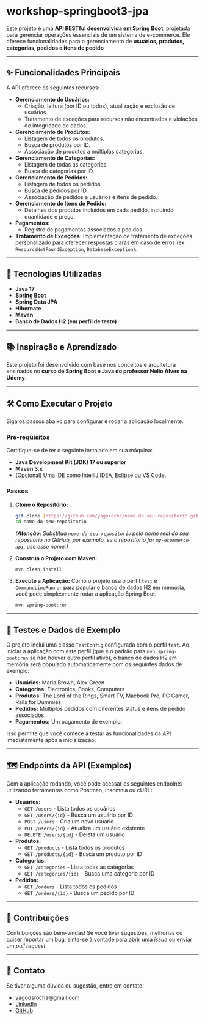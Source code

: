# workshop-springboot3-jpa

Este projeto é uma **API RESTful desenvolvida em Spring Boot**, projetada para gerenciar operações essenciais de um sistema de e-commerce. Ele oferece funcionalidades para o gerenciamento de **usuários, produtos, categorias, pedidos e itens de pedido**

---

## ✨ Funcionalidades Principais

A API oferece os seguintes recursos:

* **Gerenciamento de Usuários:**
    * Criação, leitura (por ID ou todos), atualização e exclusão de usuários.
    * Tratamento de exceções para recursos não encontrados e violações de integridade de dados.
* **Gerenciamento de Produtos:**
    * Listagem de todos os produtos.
    * Busca de produtos por ID.
    * Associação de produtos a múltiplas categorias.
* **Gerenciamento de Categorias:**
    * Listagem de todas as categorias.
    * Busca de categorias por ID.
* **Gerenciamento de Pedidos:**
    * Listagem de todos os pedidos.
    * Busca de pedidos por ID.
    * Associação de pedidos a usuários e itens de pedido.
* **Gerenciamento de Itens de Pedido:**
    * Detalhes dos produtos incluídos em cada pedido, incluindo quantidade e preço.
* **Pagamentos:**
    * Registro de pagamentos associados a pedidos.
* **Tratamento de Exceções:** Implementação de tratamento de exceções personalizado para oferecer respostas claras em caso de erros (ex: `ResourceNotFoundException`, `DatabaseException`).

---

## 🚀 Tecnologias Utilizadas

* **Java 17** 
* **Spring Boot** 
* **Spring Data JPA** 
* **Hibernate** 
* **Maven** 
* **Banco de Dados H2 (em perfil de teste)** 

---

## 📚 Inspiração e Aprendizado

Este projeto foi desenvolvido com base nos conceitos e arquitetura ensinados no **curso de Spring Boot e Java do professor Nélio Alves na Udemy**.

---

## 🛠️ Como Executar o Projeto

Siga os passos abaixo para configurar e rodar a aplicação localmente:

### Pré-requisitos

Certifique-se de ter o seguinte instalado em sua máquina:

* **Java Development Kit (JDK) 17 ou superior**
* **Maven 3.x**
* (Opcional) Uma IDE como IntelliJ IDEA, Eclipse ou VS Code.

### Passos

1.  **Clone o Repositório:**
    ```bash
    git clone [https://github.com/yagorocha/nome-do-seu-repositorio.git](https://github.com/yagorocha/nome-do-seu-repositorio.git)
    cd nome-do-seu-repositorio
    ```
    *(**Atenção:** Substitua `nome-do-seu-repositorio` pelo nome real do seu repositório no GitHub, por exemplo, se o repositório for `my-ecommerce-api`, use esse nome.)*

2.  **Construa o Projeto com Maven:**
    ```bash
    mvn clean install
    ```

3.  **Execute a Aplicação:**
    Como o projeto usa o perfil `test` e `CommandLineRunner` para popular o banco de dados H2 em memória, você pode simplesmente rodar a aplicação Spring Boot:
    ```bash
    mvn spring-boot:run
    ```

---

## 🧪 Testes e Dados de Exemplo

O projeto inclui uma classe `TestConfig` configurada com o perfil `test`. Ao iniciar a aplicação com este perfil (que é o padrão para `mvn spring-boot:run` se não houver outro perfil ativo), o banco de dados H2 em memória será populado automaticamente com os seguintes dados de exemplo:

* **Usuários:** Maria Brown, Alex Green
* **Categorias:** Electronics, Books, Computers
* **Produtos:** The Lord of the Rings, Smart TV, Macbook Pro, PC Gamer, Rails for Dummies
* **Pedidos:** Múltiplos pedidos com diferentes status e itens de pedido associados.
* **Pagamentos:** Um pagamento de exemplo.

Isso permite que você comece a testar as funcionalidades da API imediatamente após a inicialização.

---

## 🗺️ Endpoints da API (Exemplos)

Com a aplicação rodando, você pode acessar os seguintes endpoints utilizando ferramentas como Postman, Insomnia ou cURL:

* **Usuários:**
    * `GET /users` - Lista todos os usuários
    * `GET /users/{id}` - Busca um usuário por ID
    * `POST /users` - Cria um novo usuário
    * `PUT /users/{id}` - Atualiza um usuário existente
    * `DELETE /users/{id}` - Deleta um usuário
* **Produtos:**
    * `GET /products` - Lista todos os produtos
    * `GET /products/{id}` - Busca um produto por ID
* **Categorias:**
    * `GET /categories` - Lista todas as categorias
    * `GET /categories/{id}` - Busca uma categoria por ID
* **Pedidos:**
    * `GET /orders` - Lista todos os pedidos
    * `GET /orders/{id}` - Busca um pedido por ID

---

## 🤝 Contribuições

Contribuições são bem-vindas! Se você tiver sugestões, melhorias ou quiser reportar um bug, sinta-se à vontade para abrir uma *issue* ou enviar um *pull request*.

---


## 📧 Contato

Se tiver alguma dúvida ou sugestão, entre em contato:

* yagodsrocha@gmail.com
* [LinkedIn](https://www.linkedin.com/in/yago-rocha-b2554a273/)
* [GitHub](https://github.com/Yagorocha10)
